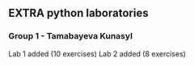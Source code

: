 ## EXTRA python laboratories
### Group 1 - Tamabayeva Kunasyl
Lab 1 added (10 exercises)
Lab 2 added (8 exercises)
